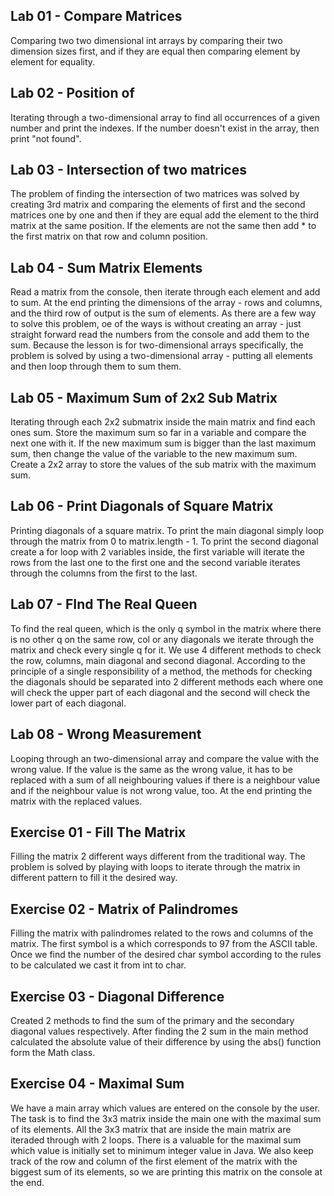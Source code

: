 Lab 01 - Compare Matrices
-

Comparing two two dimensional int arrays by comparing their two dimension sizes first, and if they are equal then
comparing element by element for equality. 

Lab 02 - Position of
-

Iterating through a two-dimensional array to find all occurrences of a given number and print the indexes. If the number
doesn't exist in the array, then print "not found".

Lab 03 - Intersection of two matrices
- 

The problem of finding the intersection of two matrices was solved by creating 3rd matrix and comparing the elements of
first and the second matrices one by one and then if they are equal add the element to the third matrix at the same
position. If the elements are not the same then add * to the first matrix on that row and column position.

Lab 04 - Sum Matrix Elements
-

Read a matrix from the console, then iterate through each element and add to sum. At the end printing the dimensions of
the array - rows and columns, and the third row of output is the sum of elements. As there are a few way to solve this 
problem, oe of the ways is without creating an array - just straight forward read the numbers from the console and add 
them to the sum. Because the lesson is for two-dimensional arrays specifically, the problem is solved by using a
two-dimensional array - putting all elements and then loop through them to sum them.

Lab 05 - Maximum Sum of 2x2 Sub Matrix
-

Iterating through each 2x2 submatrix inside the main matrix and find each ones sum. Store the maximum sum so far in a
variable and compare the next one with it. If the new maximum sum is bigger than the last maximum sum, then change the
value of the variable to the new maximum sum. Create a 2x2 array to store the values of the sub matrix with the maximum
sum.

Lab 06 - Print Diagonals of Square Matrix
-

Printing diagonals of a square matrix. To print the main diagonal simply loop through the matrix from 0 to matrix.length - 1.
To print the second diagonal create a for loop with 2 variables inside, the first variable will iterate the rows from the last
one to the first one and the second variable iterates through the columns from the first to the last. 

Lab 07 - FInd The Real Queen
-

To find the real queen, which is the only q symbol in the matrix where there is no other q on the same row, col or any diagonals
we iterate through the matrix and check every single q for it. We use 4 different methods to check the row, columns,
main diagonal and second diagonal. According to the principle of a single responsibility of a method, the methods for
checking the diagonals should be separated into 2 different methods each where one will check the upper part of each diagonal
and the second will check the lower part of each diagonal. 

Lab 08 - Wrong Measurement
-

Looping through an two-dimensional array and compare the value with the wrong value. If the value is the same as the
wrong value, it has to be replaced with a sum of all neighbouring values if there is a neighbour value and if the 
neighbour value is not wrong value, too. At the end printing the matrix with the replaced values.

Exercise 01 - Fill The Matrix
-

Filling the matrix 2 different ways different from the traditional way. The problem is solved by playing with loops to 
iterate through the matrix in different pattern to fill it the desired way. 

Exercise 02 - Matrix of Palindromes
-

Filling the matrix with palindromes related to the rows and columns of the matrix. The first symbol is a which 
corresponds to 97 from the ASCII table. Once we find the number of the desired char symbol according to the rules to be 
calculated we cast it from int to char. 

Exercise 03 - Diagonal Difference
- 

Created 2 methods to find the sum of the primary and the secondary diagonal values respectively. After finding the 2 
sum in the main method calculated the absolute value of their difference by using the abs() function form the Math class.

Exercise 04 - Maximal Sum
-

We have a main array which values are entered on the console by the user. The task is to find the 3x3 matrix inside the 
main one with the maximal sum of its elements. All the 3x3 matrix that are inside the main matrix are iteraded through 
with 2 loops. There is a valuable for the maximal sum which value is initially set to minimum integer value in Java. We 
also keep track of the row and column of the first element of the matrix with the biggest sum of its elements, so we are
 printing this matrix on the console at the end.